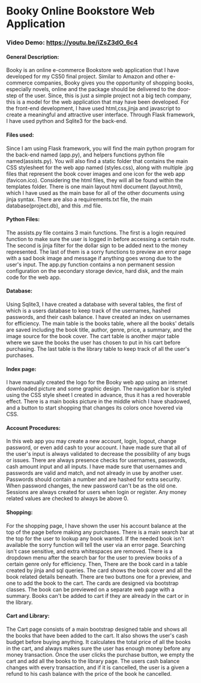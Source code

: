 # Booky Online Bookstore Web Application
### Video Demo:  <https://youtu.be/iZsZ3dO_6c4>
#### General Description:
Booky is an online e-commerce Bookstore web application that I have developed for my CS50 final project. Similar to Amazon and other e-commerce companies, Booky gives you the opportunity of shopping books, especially novels, online and the package should be delivered to the door-step of the user. Since, this is just a simple project not a big tech company, this is a model for the web application that may have been developed. For the front-end development, I have used html,css,jinja and javascript to create a meaningful and attractive user interface. Through Flask framework, I have used python and Sqlite3 for the back-end.
#### Files used:
Since I am using Flask framework, you will find the main python program for the back-end named (app.py), and helpers functions python file named(assists.py). You will also find a static folder that contains the main CSS stylesheet for the web app named (styles.css), along with multiple .jpg files that represent the book cover images and one icon for the web app (favicon.ico). Considering the html files, they will all be found within the templates folder. There is one main layout html document (layout.html), which I have used as the main base for all of the other documents using jinja syntax. There are also a requirements.txt file, the main database(project.db), and this .md file.
#### Python Files:
The assists.py file contains 3 main functions. The first is a login required function to make sure the user is logged in before accessing a certain route. The second is jinja filter for the dollar sign to be added next to the money represented. The last of them is a sorry functions to preview an error page with a sad book image and message if anything goes wrong due to the user's input. The app.py function contains a non permanent session configuration on the secondary storage device, hard disk, and the main code for the web app.
#### Database:
Using Sqlite3, I have created a database with several tables, the first of which is a users database to keep track of the usernames, hashed passwords, and their cash balance. I have created an index on usernames for efficiency. The main table is the books table, where all the books' details are saved including the book title, author, genre, price, a summary, and the image source for the book cover. The cart table is another major table where we save the books the user has chosen to put in his cart before purchasing. The last table is the library table to keep track of all the user's purchases.
#### Index page:
I have manually created the logo for the Booky web app using an internet downloaded picture and some graphic design. The navigation bar is styled using the CSS style sheet I created in advance, thus it has a red hoverable effect. There is a main books picture in the middle which I have shadowed, and a button to start shopping that changes its colors once hovered via CSS.
#### Account Procedures:
In this web app you may create a new account, login, logout, change password, or even add cash to your account. I have made sure that all of the user's input is always validated to decrease the possibility of any bugs or issues. There are always presence checks for usernames, passwords, cash amount input and all inputs. I have made sure that usernames and passwords are valid and match, and not already in use by another user. Passwords should contain a number and are hashed for extra security. When password changes, the new password can't be as the old one. Sessions are always created for users when login or register. Any money related values are checked to always be above 0.
#### Shopping:
For the shopping page, I have shown the user his account balance at the top of the page before making any purchases. There is a main search bar at the top for the user to lookup any book wanted. If the needed book isn't available the sorry function will tell the user via an error page. Searching isn't case sensitive, and extra whitespaces are removed. There is a dropdown menu after the search bar for the user to preview books of a certain genre only for efficiency. Then, There are the book card in a table created by jinja and sql queries. The card shows the book cover and all the book related details beneath. There are two buttons one for a preview, and one to add the book to the cart. The cards are designed via bootstrap classes. The book can be previewed on a separate web page with a summary. Books can't be added to cart if they are already in the cart or in the library.
#### Cart and Library:
The Cart page consists of a main bootstrap designed table and shows all the books that have been added to the cart. It also shows the user's cash budget before buying anything. It calculates the total price of all the books in the cart, and always makes sure the user has enough money before any money transaction. Once the user clicks the purchase button, we empty the cart and add all the books to the library page. The users cash balance changes with every transaction, and if it is cancelled, the user is a given a refund to his cash balance with the price of the book he cancelled.